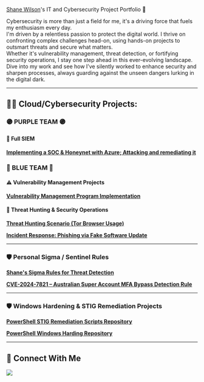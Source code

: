 <a href="https://www.linkedin.com/in/shane-wilson/">Shane Wilson</a>'s IT and Cybersecurity Project Portfolio 🔐

Cybersecurity is more than just a field for me, it's a driving force that fuels my enthusiasm every day.  
I'm driven by a relentless passion to protect the digital world. I thrive on confronting complex challenges head-on, using hands-on projects to outsmart threats and secure what matters.  
Whether it's vulnerability management, threat detection, or fortifying security operations, I stay one step ahead in this ever-evolving landscape.  
Dive into my work and see how I’ve silently worked to enhance security and sharpen processes, always guarding against the unseen dangers lurking in the digital dark.

---

<h2>👨‍💻 Cloud/Cybersecurity Projects:</h2>

### 🟣 PURPLE TEAM 🟣
#### 🎯 Full SIEM
**[Implementing a SOC & Honeynet with Azure; Attacking and remediating it](https://github.com/shanerwilson/Building-a-SOC-Honeynet-in-Azure)**

### 🔵 BLUE TEAM 🔵

#### ⚠️ Vulnerability Management Projects
**[Vulnerability Management Program Implementation](https://github.com/shanerwilson/vulnerability-management-program)**

#### 🚨 Threat Hunting & Security Operations
**[Threat Hunting Scenario (Tor Browser Usage)](https://github.com/shanerwilson/threat-hunting-scenario-tor/tree/main)**

**[Incident Response: Phishing via Fake Software Update](https://github.com/shanerwilson/Phishing-via-Fake-Software-Update)**

---

### 🛡️ Personal Sigma / Sentinel Rules
**[Shane's Sigma Rules for Threat Detection](https://github.com/shanerwilson/sigma-rules)**

**[CVE-2024-7821 – Australian Super Account MFA Bypass Detection Rule](https://github.com/shanerwilson/sigma-rules/blob/main/web/CVE-2024-7821-mfa-bypass.yml)**

---

### 🛡️ Windows Hardening & STIG Remediation Projects
**[PowerShell STIG Remediation Scripts Repository](https://github.com/shanerwilson/PowerShell-STIG-Remediation-Scripts)** 

**[PowerShell Windows Harding Repository](https://github.com/shanerwilson/WMI-Hijack-Detection)**

---

## 🤳 Connect With Me

<div align="left">
    <a href="https://www.linkedin.com/in/shane-wilson/"><img src="https://img.shields.io/badge/-LinkedIn-0072b1?&style=for-the-badge&logo=linkedin&logoColor=white" /></a>
</div>

[linkedin]: https://linkedin.com/in/shane-wilson



<!--
<img width="35" alt="image" src="https://github.com/user-attachments/assets/2f41c7cd-5ea8-4475-b451-a37161b6c3fb"> 
<img width="35" alt="image" src="https://github.com/user-attachments/assets/77649969-9910-4994-8b96-74a116cfb2a8">
-->
